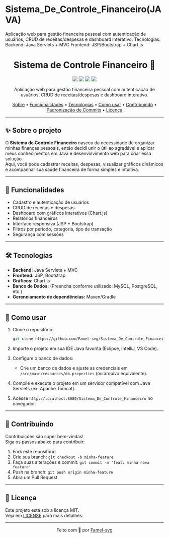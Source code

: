 # Sistema_De_Controle_Financeiro(JAVA)
Aplicação web para gestão financeira pessoal com autenticação de usuários, CRUD de receitas/despesas e dashboard interativo. Tecnologias: Backend: Java Servlets + MVC  Frontend: JSP/Bootstrap + Chart.js 

<h1 align="center">Sistema de Controle Financeiro 💸</h1>

<p align="center">
  <img src="https://img.shields.io/badge/Java-ED8B00?style=for-the-badge&logo=java&logoColor=white"/>
  <img src="https://img.shields.io/badge/JSP-007396?style=for-the-badge&logo=jsp&logoColor=white"/>
  <img src="https://img.shields.io/badge/Bootstrap-563D7C?style=for-the-badge&logo=bootstrap&logoColor=white"/>
  <img src="https://img.shields.io/badge/Chart.js-FF6384?style=for-the-badge&logo=chartdotjs&logoColor=white"/>
</p>

<p align="center">
  Aplicação web para gestão financeira pessoal com autenticação de usuários, CRUD de receitas/despesas e dashboard interativo.
</p>

<p align="center">
 <a href="#-sobre-o-projeto">Sobre</a> •
 <a href="#-funcionalidades">Funcionalidades</a> •
 <a href="#-tecnologias">Tecnologias</a> •
 <a href="#-como-usar">Como usar</a> •
 <a href="#-contribuindo">Contribuindo</a> •
 <a href="#-padronização-de-commits">Padronização de Commits</a> •
 <a href="#-licença">Licença</a>
</p>

---

## ✨ Sobre o projeto

O **Sistema de Controle Financeiro** nasceu da necessidade de organizar minhas finanças pessoais, então decidi unir o útil ao agradável e aplicar meus conhecimentos em Java e desenvolvimento web para criar essa solução.  
Aqui, você pode cadastrar receitas, despesas, visualizar gráficos dinâmicos e acompanhar sua saúde financeira de forma simples e intuitiva.

---

## 🚀 Funcionalidades

- Cadastro e autenticação de usuários
- CRUD de receitas e despesas
- Dashboard com gráficos interativos (Chart.js)
- Relatórios financeiros
- Interface responsiva (JSP + Bootstrap)
- Filtros por período, categoria, tipo de transação
- Segurança com sessões

---

## 🛠 Tecnologias

- **Backend:** Java Servlets + MVC
- **Frontend:** JSP, Bootstrap
- **Gráficos:** Chart.js
- **Banco de Dados:** (Preencha conforme utilizado: MySQL, PostgreSQL, etc.)
- **Gerenciamento de dependências:** Maven/Gradle

---

## 🏁 Como usar

1. Clone o repositório:
   ```bash
   git clone https://github.com/Famel-svg/Sistema_De_Controle_Financeiro.git
   ```

2. Importe o projeto em sua IDE Java favorita (Eclipse, IntelliJ, VS Code).

3. Configure o banco de dados:
   - Crie um banco de dados e ajuste as credenciais em `/src/main/resources/db.properties` (ou arquivo equivalente).

4. Compile e execute o projeto em um servidor compatível com Java Servlets (ex: Apache Tomcat).

5. Acesse `http://localhost:8080/Sistema_De_Controle_Financeiro` no navegador.

---

## 🤝 Contribuindo

Contribuições são super bem-vindas!  
Siga os passos abaixo para contribuir:

1. Fork este repositório
2. Crie sua branch: `git checkout -b minha-feature`
3. Faça suas alterações e commit: `git commit -m 'feat: minha nova feature'`
4. Push na branch: `git push origin minha-feature`
5. Abra um Pull Request

---

## 📄 Licença

Este projeto está sob a licença MIT.  
Veja em [LICENSE](./LICENSE) para mais detalhes.

---

<p align="center">
  Feito com 💙 por <a href="https://github.com/Famel-svg">Famel-svg</a>
</p>
